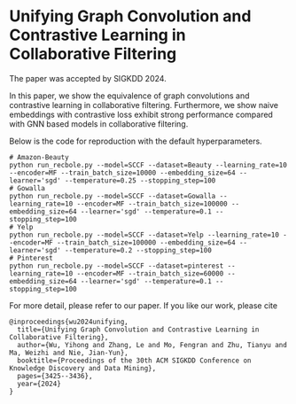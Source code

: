# Unifying Graph Convolution and Contrastive Learning in Collaborative Filtering
The paper was accepted by SIGKDD 2024.

In this paper, we show the equivalence of graph convolutions and contrastive learning in collaborative filtering. Furthermore, we show naive embeddings with contrastive loss exhibit strong performance compared with GNN based models in collaborative filtering.

Below is the code for reproduction with the default hyperparameters.
```
# Amazon-Beauty
python run_recbole.py --model=SCCF --dataset=Beauty --learning_rate=10 --encoder=MF --train_batch_size=10000 --embedding_size=64 --learner='sgd' --temperature=0.25 --stopping_step=100
# Gowalla
python run_recbole.py --model=SCCF --dataset=Gowalla --learning_rate=10 --encoder=MF --train_batch_size=100000 --embedding_size=64 --learner='sgd' --temperature=0.1 --stopping_step=100
# Yelp
python run_recbole.py --model=SCCF --dataset=Yelp --learning_rate=10 --encoder=MF --train_batch_size=100000 --embedding_size=64 --learner='sgd' --temperature=0.2 --stopping_step=100
# Pinterest
python run_recbole.py --model=SCCF --dataset=pinterest --learning_rate=10 --encoder=MF --train_batch_size=60000 --embedding_size=64 --learner='sgd' --temperature=0.1 --stopping_step=100
```
For more detail, please refer to our paper. If you like our work, please cite
```
@inproceedings{wu2024unifying,
  title={Unifying Graph Convolution and Contrastive Learning in Collaborative Filtering},
  author={Wu, Yihong and Zhang, Le and Mo, Fengran and Zhu, Tianyu and Ma, Weizhi and Nie, Jian-Yun},
  booktitle={Proceedings of the 30th ACM SIGKDD Conference on Knowledge Discovery and Data Mining},
  pages={3425--3436},
  year={2024}
}
```
